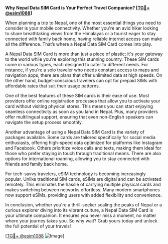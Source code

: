 **Why Nepal Data SIM Card is Your Perfect Travel Companion? [[TG💪+ @esim1088](https://t.me/s/esim1088)]**

When planning a trip to Nepal, one of the most essential things you need to consider is your mobile connectivity. Whether you're an avid hiker looking to share breathtaking views from the Himalayas or a tourist eager to stay connected with family back home, having reliable internet access can make all the difference. That’s where a Nepal Data SIM Card comes into play.

A Nepal Data SIM Card is more than just a piece of plastic; it's your gateway to the world while you're exploring this stunning country. These SIM cards come in various types, each designed to cater to different needs. For instance, if you're a solo traveler who needs constant access to maps and navigation apps, there are plans that offer unlimited data at high speeds. On the other hand, budget-conscious travelers can opt for prepaid SIMs with affordable rates that suit their usage patterns.

One of the best features of these SIM cards is their ease of use. Most providers offer online registration processes that allow you to activate your card without visiting physical stores. This means you can start enjoying seamless connectivity as soon as you land in Nepal. Plus, many providers offer multilingual support, ensuring that even non-English speakers can navigate the setup process smoothly.

Another advantage of using a Nepal Data SIM Card is the variety of packages available. Some cards are tailored specifically for social media enthusiasts, offering high-speed data optimized for platforms like Instagram and Facebook. Others prioritize voice calls and texts, making them ideal for those who prefer staying in touch through traditional means. There are also options for international roaming, allowing you to stay connected with friends and family back home.

For tech-savvy travelers, eSIM technology is becoming increasingly popular. Unlike traditional SIM cards, eSIMs are digital and can be activated remotely. This eliminates the hassle of carrying multiple physical cards and makes switching between networks effortless. Many modern smartphones now support eSIMs, providing users with added flexibility and convenience.

In conclusion, whether you're a thrill-seeker scaling the peaks of Nepal or a curious explorer diving into its vibrant culture, a Nepal Data SIM Card is your ultimate companion. It ensures you never miss a moment, no matter where your journey takes you. So why wait? Grab yours today and unlock the full potential of your travels! 

[[TG💪+ @esim1088](https://t.me/s/esim1088) ![Image](https://i.postimg.cc/Y0z9fWf4/image.png)]